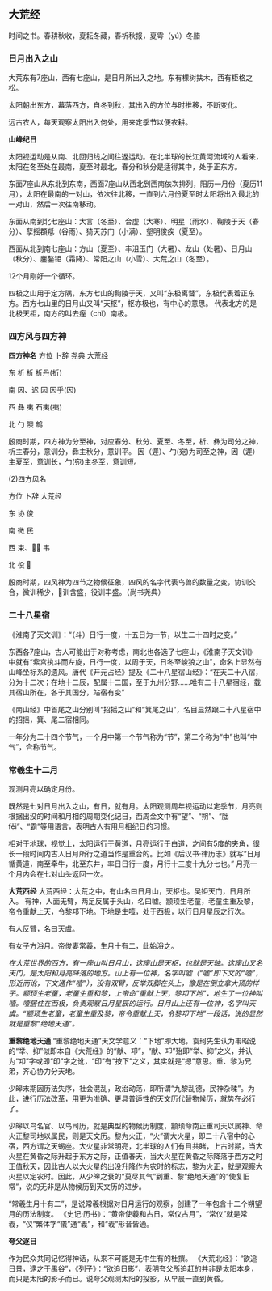 ## 大荒经

时间之书。春耕秋收，夏耘冬藏，春祈秋报，夏雩（yú）冬腊

### 日月出入之山

大荒东有7座山，西有七座山，是日月所出入之地。东有棵树扶木，西有柜格之松。

太阳朝出东方，幕落西方，自冬到秋，其出入的方位与时推移，不断变化。

远古农人，每天观察太阳出入何处，用来定季节以便农耕。

**山峰纪日**

太阳视运动是从南、北回归线之间往返运动。在北半球的长江黄河流域的人看来，太阳在冬至处在最南，夏至时最北，春分和秋分是适得其中，处于正东方。

东面7座山从东北到东南，西面7座山从西北到西南依次排列，阳历一月份（夏历11月），太阳在最南的一对山，依次往北移，一直到六月份夏至时太阳将出入最北的一对山，然后一次往南移动。

东面从南到北七座山：大言（冬至）、合虚（大寒）、明星（雨水）、鞠陵于天（春分）、孽摇頵羝（谷雨）、猗天苏门（小满）、壑明俊疾（夏至）。

西面从北到南七座山：方山（夏至）、丰沮玉门（大暑）、龙山（处暑）、日月山（秋分）、鏖鏊钜（霜降）、常阳之山（小雪）、大荒之山（冬至）。

12个月刚好一个循环。

四极之山用于定方隅，东方七山的鞠陵于天，又叫“东极离瞀”，东极代表着正东方。西方七山里的日月山又叫“天枢”，枢亦极也，有中心的意思。
代表北方的是北极天柜，南方的叫去痓（chì）南极。

### 四方风与四方神

**四方神名**
方位    卜辞    尧典    大荒经 

东      析      析      折丹(折)

南      因、迟  因      因乎(因)

西      彝      夷      石夷(夷)

北      勹      隩      鹓

殷商时期，四方神为分至神，对应春分、秋分、夏至、冬至，析、彝为司分之神，析主春分，意训分，彝主秋分，意训平。
因（遲）、勹(宛)为司至之神，因（遲）主夏至，意训长，勹(宛)主冬至，意训短。

(2)四方风名

方位    卜辞    大荒经

东      协      俊

南      微      民

西      束、𢎘𢎘 韦

北      役      𤟇

殷商时期，四风神为四节之物候征象，四风的名字代表鸟兽的数量之变，协训交合，微训稀少，𢎘训含盛，役训丰盛。（尚书尧典）


### 二十八星宿

《淮南子天文训》：“（斗）日行一度，十五日为一节，以生二十四时之变。”

东西各7座山，古人可能出于对称考虑，南北也各选了七座山，《淮南子天文训》中就有“紫宫执斗而左旋，日行一度，以周于天，日冬至峻狼之山”，命名上显然有山峰坐标系的遗风。唐代《开元占经》提及《二十八星宿山经》：“在天二十八宿，分为十二次；在地十二辰，配属十二国，至于九州分野……唯有二十八星宿经，载其宿山所在，各于其国分，站宿有变”

《南山经》中首尾之山分别叫“招摇之山”和“箕尾之山”，名目显然跟二十八星宿中的招摇，箕、尾二宿相同。

一年分为二十四个节气，一个月中第一个节气称为“节”，第二个称为“中”也叫“中气”，合称节气。

### 常羲生十二月

观测月亮以确定月份。

既然是七对日月出入之山，有日，就有月。太阳观测周年视运动以定季节，月亮则根据出没的时间和月相的周期变化记日，西周金文中有“望”、“朔”、“朏fěi”、“霸”等用语言，表明古人有用月相纪日的习惯。

相对于地球，视觉上，太阳运行于黄道，月亮运行于白道，之间有5度的夹角，很长一段时间内古人日月所行之道当作是重合的。比如《后汉书·律历志》就写“日月循黄道，南至牵牛，北至东井，率日日行一度，月行十三度十九分七也。”
月亮一个月内会在七对山头返回一次。

**大荒西经**
大荒西经：大荒之中，有山名曰日月山，天枢也。吴姖天门，日月所入。
有神，人面无臂，两足反属于头山，名曰嘘。颛顼生老童，老童生重及黎，帝令重献上天，令黎邛下地。下地是生噎，处于西极，以行日月星辰之行次。

有人反臂，名曰天虞。

有女子方浴月。帝俊妻常羲，生月十有二，此始浴之。

*在大荒世界的西方，有一座山叫日月山，这座山是天枢，也就是天轴。这座山又名天门，是太阳和月亮降落的地方。山上有一位神，名字叫嘘（“嘘”即下文的“噎”，形近而讹，下文通作“噎”），没有双臂，反举双脚在头上，像是在倒立拿大顶的样子。颛顼生老童，老童生重和黎，上帝命“重献上天，黎卭下地”，地生了一位神叫噎。噎居住在西极，负责观察日月星辰的运行。日月山上还有一位神，名字叫天虞。“颛顼生老童，老童生重及黎，帝令重献上天，令黎卭下地”一段话，说的显然就是重黎“绝地天通”。*

**重黎绝地天通**
“重黎绝地天通”天文学意义：“下地”即大地，袁珂先生认为韦昭说的“举、抑”似即本自《大荒经》的“献、卭”，“献、卭”殆即“举、抑”之义，并认为“卭”字或即“印”字之讹，“印”有“按下”之义，其实就是“摁”意思。重、黎为兄弟，齐心协力分天地。

少皞末期因历法失序，社会混乱，政治动荡，即所谓“九黎乱德，民神杂糅”。为此，进行历法改革，用更为准确、更具普适性的天文历代替物候历，就势在必行了。

少皞以鸟名官、以鸟司历，就是典型的物候历制度，颛顼命南正重司天以属神、命火正黎司地以属民，则是天文历。黎为火正，“火”谓大火星，即二十八宿中的心宿，西方谓之天蝎座。大火星非常明亮，北半球的人们有目共睹，上古时期，当大火星在黄昏之际升起于东方之际，正值春天，当大火星在黄昏之际降落于西方之时正值秋天，因此古人以大火星的出没升降作为农时的标志，黎为火正，就是观察大火星以定农时。因此，从少皞之衰的“莫尽其气”到重、黎“绝地天通”的“使复旧常”，说的无非是从物候历到天文历的进步。

“常羲生月十有二”，是说常羲根据对日月运行的观察，创建了一年包含十二个朔望月的历法制度。
《史记·历书》：“黄帝使羲和占日，常仪占月”，“常仪”就是常羲，“仪”繁体字“儀”通“義”，和“羲”形音皆通。

**夸父逐日**

作为民众共同记忆得神话，从来不可能是无中生有的杜撰。
《大荒北经》：“欲追日景，逮之于禺谷”，《列子》：“欲追日影”，表明夸父所追赶的并非是太阳本身，而只是太阳的影子而已。说夸父观测太阳的投影，从早晨一直到黄昏。
